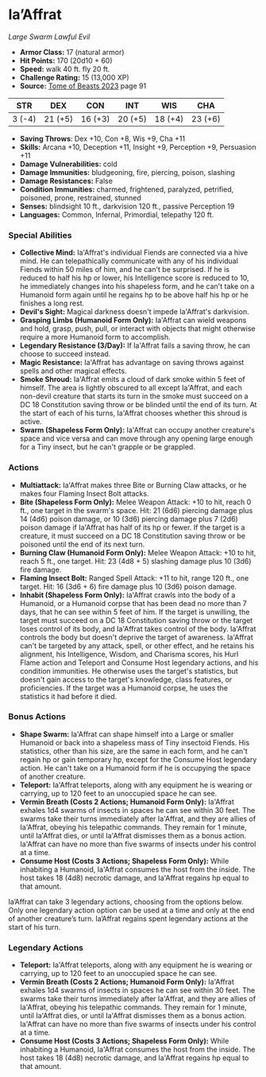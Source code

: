 # Ia’Affrat

*Large* *Swarm* *Lawful Evil*

- **Armor Class:** 17 (natural armor)
- **Hit Points:** 170 (20d10 + 60)
- **Speed:** walk 40 ft. fly 20 ft.
- **Challenge Rating:** 15 (13,000 XP)
- **Source:** [Tome of Beasts 2023](https://koboldpress.com/kpstore/product/tome-of-beasts-1-2023-edition/) page 91

| STR | DEX | CON | INT | WIS | CHA |
| --- | --- | --- | --- | --- | --- |
| 3 (-4) | 21 (+5) | 16 (+3) | 20 (+5) | 18 (+4) | 23 (+6) |

- **Saving Throws**: Dex +10, Con +8, Wis +9, Cha +11
- **Skills:** Arcana +10, Deception +11, Insight +9, Perception +9, Persuasion +11
- **Damage Vulnerabilities:** cold
- **Damage Immunities:** bludgeoning, fire, piercing, poison, slashing
- **Damage Resistances:** False
- **Condition Immunities:** charmed, frightened, paralyzed, petrified, poisoned, prone, restrained, stunned
- **Senses:** blindsight 10 ft., darkvision 120 ft., passive Perception 19
- **Languages:** Common, Infernal, Primordial, telepathy 120 ft.

### Special Abilities

- **Collective Mind:** Ia'Affrat's individual Fiends are connected via a hive mind. He can telepathically communicate with any of his individual Fiends within 50 miles of him, and he can't be surprised. If he is reduced to half his hp or lower, his Intelligence score is reduced to 10, he immediately changes into his shapeless form, and he can't take on a Humanoid form again until he regains hp to be above half his hp or he finishes a long rest.
- **Devil's Sight:** Magical darkness doesn't impede Ia'Affrat's darkvision.
- **Grasping Limbs (Humanoid Form Only):** Ia'Affrat can wield weapons and hold, grasp, push, pull, or interact with objects that might otherwise require a more Humanoid form to accomplish.
- **Legendary Resistance (3/Day):** If Ia'Affrat fails a saving throw, he can choose to succeed instead.
- **Magic Resistance:** Ia'Affrat has advantage on saving throws against spells and other magical effects.
- **Smoke Shroud:** Ia'Affrat emits a cloud of dark smoke within 5 feet of himself. The area is lightly obscured to all except Ia'Affrat, and each non-devil creature that starts its turn in the smoke must succeed on a DC 18 Constitution saving throw or be blinded until the end of its turn. At the start of each of his turns, Ia'Affrat chooses whether this shroud is active.
- **Swarm (Shapeless Form Only):** Ia'Affrat can occupy another creature's space and vice versa and can move through any opening large enough for a Tiny insect, but he can't grapple or be grappled.

### Actions

- **Multiattack:** Ia'Affrat makes three Bite or Burning Claw attacks, or he makes four Flaming Insect Bolt attacks.
- **Bite (Shapeless Form Only):** Melee Weapon Attack: +10 to hit, reach 0 ft., one target in the swarm's space. Hit: 21 (6d6) piercing damage plus 14 (4d6) poison damage, or 10 (3d6) piercing damage plus 7 (2d6) poison damage if Ia'Affrat has half of its hp or fewer. If the target is a creature, it must succeed on a DC 18 Constitution saving throw or be poisoned until the end of its next turn.
- **Burning Claw (Humanoid Form Only):** Melee Weapon Attack: +10 to hit, reach 5 ft., one target. Hit: 23 (4d8 + 5) slashing damage plus 10 (3d6) fire damage.
- **Flaming Insect Bolt:** Ranged Spell Attack: +11 to hit, range 120 ft., one target. Hit: 16 (3d6 + 6) fire damage plus 10 (3d6) poison damage.
- **Inhabit (Shapeless Form Only):** Ia'Affrat crawls into the body of a Humanoid, or a Humanoid corpse that has been dead no more than 7 days, that he can see within 5 feet of him. If the target is unwilling, the target must succeed on a DC 18 Constitution saving throw or the target loses control of its body, and Ia'Affrat takes control of the body. Ia'Affrat controls the body but doesn't deprive the target of awareness. Ia'Affrat can't be targeted by any attack, spell, or other effect, and he retains his alignment, his Intelligence, Wisdom, and Charisma scores, his Hurl Flame action and Teleport and Consume Host legendary actions, and his condition immunities. He otherwise uses the target's statistics, but doesn't gain access to the target's knowledge, class features, or proficiencies. If the target was a Humanoid corpse, he uses the statistics it had before it died.

### Bonus Actions

- **Shape Swarm:** Ia'Affrat can shape himself into a Large or smaller Humanoid or back into a shapeless mass of Tiny insectoid Fiends. His statistics, other than his size, are the same in each form, and he can't regain hp or gain temporary hp, except for the Consume Host legendary action. He can't take on a Humanoid form if he is occupying the space of another creature.
- **Teleport:** Ia'Affrat teleports, along with any equipment he is wearing or carrying, up to 120 feet to an unoccupied space he can see.
- **Vermin Breath (Costs 2 Actions; Humanoid Form Only):** Ia'Affrat exhales 1d4 swarms of insects in spaces he can see within 30 feet. The swarms take their turns immediately after Ia'Affrat, and they are allies of Ia'Affrat, obeying his telepathic commands. They remain for 1 minute, until Ia'Affrat dies, or until Ia'Affrat dismisses them as a bonus action. Ia'Affrat can have no more than five swarms of insects under his control at a time.
- **Consume Host (Costs 3 Actions; Shapeless Form Only):** While inhabiting a Humanoid, Ia'Affrat consumes the host from the inside. The host takes 18 (4d8) necrotic damage, and Ia'Affrat regains hp equal to that amount.

Ia’Affrat can take 3 legendary actions, choosing from the options below. Only one legendary action option can be used at a time and only at the end of another creature’s turn. Ia’Affrat regains spent legendary actions at the start of his turn.

### Legendary Actions

- **Teleport:** Ia'Affrat teleports, along with any equipment he is wearing or carrying, up to 120 feet to an unoccupied space he can see.
- **Vermin Breath (Costs 2 Actions; Humanoid Form Only):** Ia'Affrat exhales 1d4 swarms of insects in spaces he can see within 30 feet. The swarms take their turns immediately after Ia'Affrat, and they are allies of Ia'Affrat, obeying his telepathic commands. They remain for 1 minute, until Ia'Affrat dies, or until Ia'Affrat dismisses them as a bonus action. Ia'Affrat can have no more than five swarms of insects under his control at a time.
- **Consume Host (Costs 3 Actions; Shapeless Form Only):** While inhabiting a Humanoid, Ia'Affrat consumes the host from the inside. The host takes 18 (4d8) necrotic damage, and Ia'Affrat regains hp equal to that amount.
